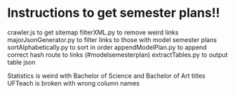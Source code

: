 # Instructions to get semester plans!!
crawler.js to get sitemap
filterXML.py to remove weird links
majorJsonGenerator.py to filter links to those with model semester plans
sortAlphabetically.py to sort in order
appendModelPlan.py to append correct hash route to links (#modelsemesterplan)
extractTables.py to output table json

Statistics is weird with Bachelor of Science and Bachelor of Art titles
UFTeach is broken with wrong column names